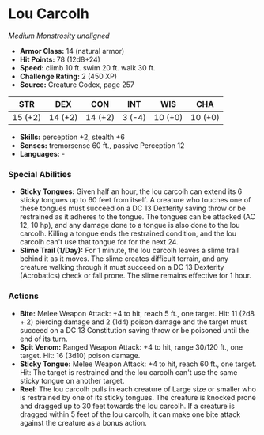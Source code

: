 # Lou Carcolh

*Medium* *Monstrosity* *unaligned*

- **Armor Class:** 14 (natural armor)
- **Hit Points:** 78 (12d8+24)
- **Speed:** climb 10 ft. swim 20 ft. walk 30 ft.
- **Challenge Rating:** 2 (450 XP)
- **Source:** Creature Codex, page 257

| STR | DEX | CON | INT | WIS | CHA |
| --- | --- | --- | --- | --- | --- |
| 15 (+2) | 14 (+2) | 14 (+2) | 3 (-4) | 10 (+0) | 10 (+0) |

- **Skills:** perception +2, stealth +6
- **Senses:** tremorsense 60 ft., passive Perception 12
- **Languages:** -

### Special Abilities

- **Sticky Tongues:** Given half an hour, the lou carcolh can extend its 6 sticky tongues up to 60 feet from itself. A creature who touches one of these tongues must succeed on a DC 13 Dexterity saving throw or be restrained as it adheres to the tongue. The tongues can be attacked (AC 12, 10 hp), and any damage done to a tongue is also done to the lou carcolh. Killing a tongue ends the restrained condition, and the lou carcolh can't use that tongue for for the next 24.
- **Slime Trail (1/Day):** For 1 minute, the lou carcolh leaves a slime trail behind it as it moves. The slime creates difficult terrain, and any creature walking through it must succeed on a DC 13 Dexterity (Acrobatics) check or fall prone. The slime remains effective for 1 hour.

### Actions

- **Bite:** Melee Weapon Attack: +4 to hit, reach 5 ft., one target. Hit: 11 (2d8 + 2) piercing damage and 2 (1d4) poison damage and the target must succeed on a DC 13 Constitution saving throw or be poisoned until the end of its turn.
- **Spit Venom:** Ranged Weapon Attack: +4 to hit, range 30/120 ft., one target. Hit: 16 (3d10) poison damage.
- **Sticky Tongue:** Melee Weapon Attack: +4 to hit, reach 60 ft., one target. Hit: The target is restrained and the lou carcolh can't use the same sticky tongue on another target.
- **Reel:** The lou carcolh pulls in each creature of Large size or smaller who is restrained by one of its sticky tongues. The creature is knocked prone and dragged up to 30 feet towards the lou carcolh. If a creature is dragged within 5 feet of the lou carcolh, it can make one bite attack against the creature as a bonus action.


